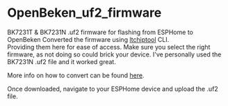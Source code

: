 # OpenBeken_uf2_firmware
BK7231T &amp; BK7231N .uf2 firmware for flashing from ESPHome to OpenBeken
Converted the firmware using [ltchiptool](https://github.com/libretiny-eu/ltchiptool) CLI. <br>
Providing them here for ease of access. Make sure you select the right firmware, as not doing so could brick your device. I've personally used the BK7231N .uf2 file and it worked great. <p>
More info on how to convert can be found [here](https://github.com/libretiny-eu/ltchiptool/issues/7).

Once downloaded, navigate to your ESPHome device and upload the .uf2 file.
